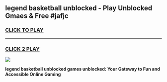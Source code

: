 
## legend basketball unblocked - Play Unblocked Gmaes & Free #jafjc
<h3>
<a href="https://news.freeplayer.one?title=legend_basketball_unblocked&ref=24F">CLICK TO PLAY</a></h3>
<hr>

<h3>
<a href="https://news.freeplayer.one?title=legend_basketball_unblocked&ref=24F">CLICK 2 PLAY</a>
  
</h3>

<a href="https://news.freeplayer.one?title=legend_basketball_unblocked&ref=24F/"><img src="https://clearcache.store/games.png"></a>


**legend basketball unblocked games unblocked: Your Gateway to Fun and Accessible Online Gaming**

